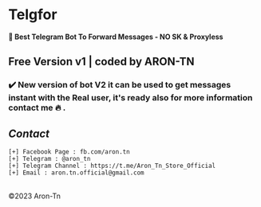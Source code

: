 # Telgfor
**🚀 Best Telegram Bot To Forward Messages - NO SK & Proxyless**

## Free Version v1 | coded by ARON-TN

### ✔️ New version of bot V2 it can be used to get messages instant with the Real user, it's ready also for more information contact me 🔥 .



*Contact*
----
```
[+] Facebook Page : fb.com/aron.tn
[+] Telegram : @aron_tn
[+] Telegram Channel : https://t.me/Aron_Tn_Store_Official
[+] Email : aron.tn.official@gmail.com
```

<br>©2023 Aron-Tn
